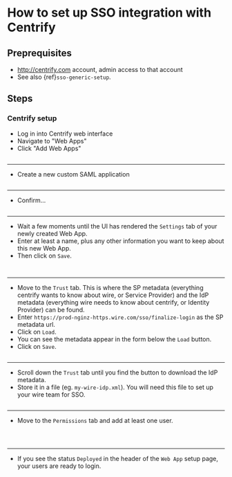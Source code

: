 # How to set up SSO integration with Centrify

## Preprequisites

- <http://centrify.com> account, admin access to that account
- See also {ref}`sso-generic-setup`.

## Steps

### Centrify setup

- Log in into Centrify web interface
- Navigate to "Web Apps"
- Click "Add Web Apps"

```{image} 001.png
```

______________________________________________________________________

- Create a new custom SAML application

```{image} 002.png
```

______________________________________________________________________

- Confirm...

```{image} 003.png
```

______________________________________________________________________

- Wait a few moments until the UI has rendered the `Settings` tab of your newly created Web App.
- Enter at least a name, plus any other information you want to keep about this new Web App.
- Then click on `Save`.

```{image} 004.png
```

```{image} 005.png
```

______________________________________________________________________

- Move to the `Trust` tab.  This is where the SP metadata (everything centrify wants to know about wire, or Service Provider) and the IdP metadata (everything wire needs to know about centrify, or Identity Provider) can be found.
- Enter `https://prod-nginz-https.wire.com/sso/finalize-login` as the SP metadata url.
- Click on `Load`.
- You can see the metadata appear in the form below the `Load` button.
- Click on `Save`.

```{image} 006.png
```

______________________________________________________________________

- Scroll down the `Trust` tab until you find the button to download the IdP metadata.
- Store it in a file (eg. `my-wire-idp.xml`).  You will need this file to set up your wire team for SSO.

```{image} 007.png
```

______________________________________________________________________

- Move to the `Permissions` tab and add at least one user.

```{image} 008.png
```

```{image} 009.png
```

```{image} 010.png
```

______________________________________________________________________

- If you see the status `Deployed` in the header of the `Web App` setup page, your users are ready to login.

```{image} 011.png
```
